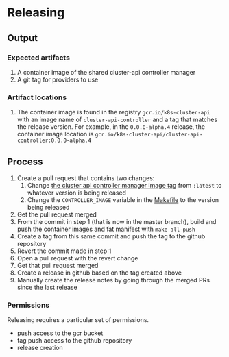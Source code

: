 # Releasing

## Output

### Expected artifacts

1. A container image of the shared cluster-api controller manager
2. A git tag for providers to use

### Artifact locations

1. The container image is found in the registry `gcr.io/k8s-cluster-api` with an
   image name of `cluster-api-controller` and a tag that matches the release
   version. For example, in the `0.0.0-alpha.4` release, the container image
   location is `gcr.io/k8s-cluster-api/cluster-api-controller:0.0.0-alpha.4`

## Process

1. Create a pull request that contains two changes:
   1. Change [the cluster api controller manager image
   tag][managerimg] from `:latest` to whatever version is being released
   2. Change the `CONTROLLER_IMAGE` variable in the [Makefile][makefile] to the
      version being released
2. Get the pull request merged
3. From the commit in step 1 (that is now in the master branch), build and push
   the container images and fat manifest with `make all-push`
4. Create a tag from this same commit and push the tag to the github repository
5. Revert the commit made in step 1
6. Open a pull request with the revert change
7. Get that pull request merged
8. Create a release in github based on the tag created above
9. Manually create the release notes by going through the merged PRs since the
   last release

[managerimg]: https://github.com/kubernetes-sigs/cluster-api/blob/fab4c07ea9fb0f124a5abe3dd7fcfffc23f2a1b3/config/default/manager_image_patch.yaml
[makefile]: https://github.com/kubernetes-sigs/cluster-api/blob/fab4c07ea9fb0f124a5abe3dd7fcfffc23f2a1b3/Makefile

### Permissions

Releasing requires a particular set of permissions.

* push access to the gcr bucket
* tag push access to the github repository
* release creation
